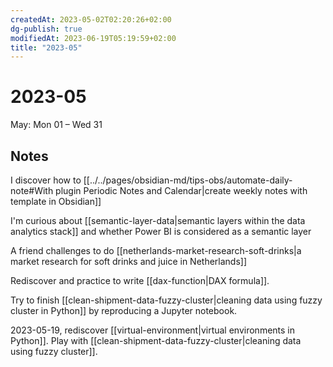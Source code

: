 ```yaml
---
createdAt: 2023-05-02T02:20:26+02:00
dg-publish: true
modifiedAt: 2023-06-19T05:19:59+02:00
title: "2023-05"
---
```

# 2023-05

May: Mon 01 – Wed 31

## Notes

I discover how to [[../../pages/obsidian-md/tips-obs/automate-daily-note#With plugin Periodic Notes and Calendar|create weekly notes with template in Obsidian]]

I'm curious about [[semantic-layer-data|semantic layers within the data analytics stack]] and whether Power BI is considered as a semantic layer

A friend challenges to do [[netherlands-market-research-soft-drinks|a market research for soft drinks and juice in Netherlands]]

Rediscover and practice to write [[dax-function|DAX formula]].

Try to finish [[clean-shipment-data-fuzzy-cluster|cleaning data using fuzzy cluster in Python]] by reproducing a Jupyter notebook.

2023-05-19, rediscover [[virtual-environment|virtual environments in Python]]. Play with [[clean-shipment-data-fuzzy-cluster|cleaning data using fuzzy cluster]].

